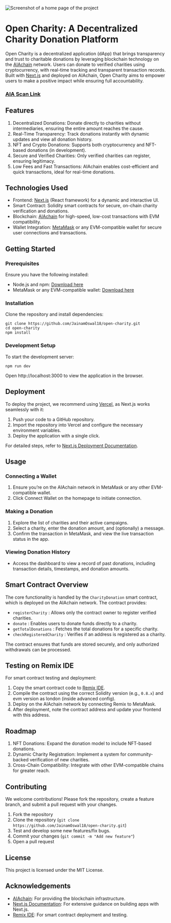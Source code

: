 ![Screenshot of a home page of the project]([https://ibb.co/XsGWFxx](https://i.postimg.cc/Zns5L4xn/image.png))

# Open Charity: A Decentralized Charity Donation Platform

Open Charity is a decentralized application (dApp) that brings transparency and trust to charitable donations by leveraging blockchain technology on the [AIAchain](https://aiachain.org/) network. Users can donate to verified charities using cryptocurrency, with real-time tracking and transparent transaction records. Built with [Next.js](https://nextjs.org/) and deployed on AIAchain, Open Charity aims to empower users to make a positive impact while ensuring full accountability.


### [AIA Scan Link](https://testnet.aiascan.com/address/0xE038D2FC1f8A7Fb433C7cCC4325814e05900188E)


## Features
1. Decentralized Donations: Donate directly to charities without intermediaries, ensuring the entire amount reaches the cause.
2. Real-Time Transparency: Track donations instantly with dynamic updates and view all donation history.
3. NFT and Crypto Donations: Supports both cryptocurrency and NFT-based donations (in development).
4. Secure and Verified Charities: Only verified charities can register, ensuring legitimacy.
5. Low Fees and Fast Transactions: AIAchain enables cost-efficient and quick transactions, ideal for real-time donations.


## Technologies Used
- Frontend: [Next.js](https://nextjs.org/) (React framework) for a dynamic and interactive UI.
- Smart Contract: Solidity smart contracts for secure, on-chain charity verification and donations.
- Blockchain: [AIAchain](https://docs.aiachain.org/aia-chain-pos-ai-and-financial-payments/introduction-to-aia-chain) for high-speed, low-cost transactions with EVM compatibility.
- Wallet Integration: [MetaMask](https://metamask.io/) or any EVM-compatible wallet for secure user connections and transactions.


## Getting Started
### Prerequisites
Ensure you have the following installed:

- Node.js and npm: [Download here](https://nodejs.org/en/download/prebuilt-installer/)
- MetaMask or any EVM-compatible wallet: [Download here](https://chromewebstore.google.com/detail/metamask/nkbihfbeogaeaoehlefnkodbefgpgknn?hl=en-US&utm_source=ext_sidebar)

### Installation
Clone the repository and install dependencies:

```
git clone https://github.com/JainamOswal18/open-charity.git
cd open-charity
npm install
```

### Development Setup
To start the development server:

```
npm run dev
```

Open http://localhost:3000 to view the application in the browser.



## Deployment
To deploy the project, we recommend using [Vercel](https://vercel.com/), as Next.js works seamlessly with it:
1. Push your code to a GitHub repository.
2. Import the repository into Vercel and configure the necessary environment variables.
3. Deploy the application with a single click.

For detailed steps, refer to [Next.js Deployment Documentation](https://nextjs.org/docs/app/building-your-application/deploying).



## Usage
### Connecting a Wallet
1. Ensure you’re on the AIAchain network in MetaMask or any other EVM-compatible wallet.
2. Click Connect Wallet on the homepage to initiate connection.

### Making a Donation
1. Explore the list of charities and their active campaigns.
2. Select a charity, enter the donation amount, and (optionally) a message.
3. Confirm the transaction in MetaMask, and view the live transaction status in the app.

### Viewing Donation History
- Access the dashboard to view a record of past donations, including transaction details, timestamps, and donation amounts.



## Smart Contract Overview
The core functionality is handled by the `CharityDonation` smart contract, which is deployed on the AIAchain network. The contract provides:

- `registerCharity` : Allows only the contract owner to register verified charities.
- `donate` : Enables users to donate funds directly to a charity.
- `getTotalDonations` : Fetches the total donations for a specific charity.
- `checkRegisteredCharity` : Verifies if an address is registered as a charity.
    
The contract ensures that funds are stored securely, and only authorized withdrawals can be processed.



## Testing on Remix IDE
For smart contract testing and deployment:

1. Copy the smart contract code to [Remix IDE](https://remix.ethereum.org/).
2. Compile the contract using the correct Solidity version (e.g., `0.8.x`) and evm version as london (inside advanced config).
3. Deploy on the AIAchain network by connecting Remix to MetaMask.
4. After deployment, note the contract address and update your frontend with this address.



## Roadmap
1. NFT Donations: Expand the donation model to include NFT-based donations.
2. Dynamic Charity Registration: Implement a system for community-backed verification of new charities.
3. Cross-Chain Compatibility: Integrate with other EVM-compatible chains for greater reach.



## Contributing
We welcome contributions! Please fork the repository, create a feature branch, and submit a pull request with your changes.

1. Fork the repository
2. Clone the repository (`git clone https://github.com/JainamOswal18/open-charity.git`)
3. Test and develop some new features/fix bugs.
3. Commit your changes (`git commit -m "Add new feature"`)
4. Open a pull request


## License
This project is licensed under the MIT License.


## Acknowledgements
- [AIAchain](https://docs.aiachain.org/aia-chain-pos-ai-and-financial-payments/introduction-to-aia-chain): For providing the blockchain infrastructure.
- [Next.js Documentation](https://nextjs.org/docs): For extensive guidance on building apps with Next.js.
- [Remix IDE](https://remix.ethereum.org/): For smart contract deployment and testing.






<!-- This is a [Next.js](https://nextjs.org) project bootstrapped with [`create-next-app`](https://nextjs.org/docs/app/api-reference/cli/create-next-app).

## Getting Started

First, run the development server:

```bash
npm run dev
# or
yarn dev
# or
pnpm dev
# or
bun dev
```

Open [http://localhost:3000](http://localhost:3000) with your browser to see the result.

You can start editing the page by modifying `app/page.tsx`. The page auto-updates as you edit the file.

This project uses [`next/font`](https://nextjs.org/docs/app/building-your-application/optimizing/fonts) to automatically optimize and load [Geist](https://vercel.com/font), a new font family for Vercel.

## Learn More

To learn more about Next.js, take a look at the following resources:

- [Next.js Documentation](https://nextjs.org/docs) - learn about Next.js features and API.
- [Learn Next.js](https://nextjs.org/learn) - an interactive Next.js tutorial.

You can check out [the Next.js GitHub repository](https://github.com/vercel/next.js) - your feedback and contributions are welcome!

## Deploy on Vercel

The easiest way to deploy your Next.js app is to use the [Vercel Platform](https://vercel.com/new?utm_medium=default-template&filter=next.js&utm_source=create-next-app&utm_campaign=create-next-app-readme) from the creators of Next.js.

Check out our [Next.js deployment documentation](https://nextjs.org/docs/app/building-your-application/deploying) for more details. -->
